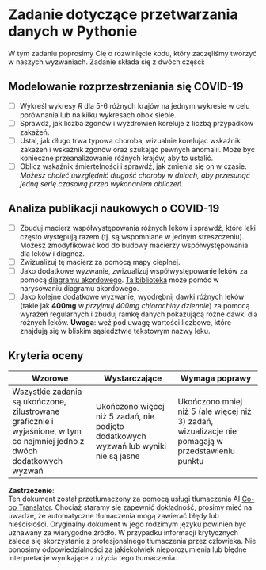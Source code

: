 <!--
CO_OP_TRANSLATOR_METADATA:
{
  "original_hash": "dc8f035ce92e4eaa078ab19caa68267a",
  "translation_date": "2025-08-24T21:09:28+00:00",
  "source_file": "2-Working-With-Data/07-python/assignment.md",
  "language_code": "pl"
}
-->
# Zadanie dotyczące przetwarzania danych w Pythonie

W tym zadaniu poprosimy Cię o rozwinięcie kodu, który zaczęliśmy tworzyć w naszych wyzwaniach. Zadanie składa się z dwóch części:

## Modelowanie rozprzestrzeniania się COVID-19

 - [ ] Wykreśl wykresy *R* dla 5-6 różnych krajów na jednym wykresie w celu porównania lub na kilku wykresach obok siebie.
 - [ ] Sprawdź, jak liczba zgonów i wyzdrowień koreluje z liczbą przypadków zakażeń.
 - [ ] Ustal, jak długo trwa typowa choroba, wizualnie korelując wskaźnik zakażeń i wskaźnik zgonów oraz szukając pewnych anomalii. Może być konieczne przeanalizowanie różnych krajów, aby to ustalić.
 - [ ] Oblicz wskaźnik śmiertelności i sprawdź, jak zmienia się on w czasie. *Możesz chcieć uwzględnić długość choroby w dniach, aby przesunąć jedną serię czasową przed wykonaniem obliczeń.*

## Analiza publikacji naukowych o COVID-19

- [ ] Zbuduj macierz współwystępowania różnych leków i sprawdź, które leki często występują razem (tj. są wspomniane w jednym streszczeniu). Możesz zmodyfikować kod do budowy macierzy współwystępowania dla leków i diagnoz.
- [ ] Zwizualizuj tę macierz za pomocą mapy cieplnej.
- [ ] Jako dodatkowe wyzwanie, zwizualizuj współwystępowanie leków za pomocą [diagramu akordowego](https://en.wikipedia.org/wiki/Chord_diagram). [Ta biblioteka](https://pypi.org/project/chord/) może pomóc w narysowaniu diagramu akordowego.
- [ ] Jako kolejne dodatkowe wyzwanie, wyodrębnij dawki różnych leków (takie jak **400mg** w *przyjmuj 400mg chlorochiny dziennie*) za pomocą wyrażeń regularnych i zbuduj ramkę danych pokazującą różne dawki dla różnych leków. **Uwaga**: weź pod uwagę wartości liczbowe, które znajdują się w bliskim sąsiedztwie tekstowym nazwy leku.

## Kryteria oceny

Wzorowe | Wystarczające | Wymaga poprawy
--- | --- | -- |
Wszystkie zadania są ukończone, zilustrowane graficznie i wyjaśnione, w tym co najmniej jedno z dwóch dodatkowych wyzwań | Ukończono więcej niż 5 zadań, nie podjęto dodatkowych wyzwań lub wyniki nie są jasne | Ukończono mniej niż 5 (ale więcej niż 3) zadań, wizualizacje nie pomagają w przedstawieniu punktu

**Zastrzeżenie**:  
Ten dokument został przetłumaczony za pomocą usługi tłumaczenia AI [Co-op Translator](https://github.com/Azure/co-op-translator). Chociaż staramy się zapewnić dokładność, prosimy mieć na uwadze, że automatyczne tłumaczenia mogą zawierać błędy lub nieścisłości. Oryginalny dokument w jego rodzimym języku powinien być uznawany za wiarygodne źródło. W przypadku informacji krytycznych zaleca się skorzystanie z profesjonalnego tłumaczenia przez człowieka. Nie ponosimy odpowiedzialności za jakiekolwiek nieporozumienia lub błędne interpretacje wynikające z użycia tego tłumaczenia.
